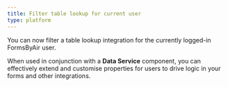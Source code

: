 ```yaml
---
title: Filter table lookup for current user
type: platform
---
```


You can now filter a table lookup integration for the currently logged-in FormsByAir user.

When used in conjunction with a **Data Service** component, you can effectively extend and customise properties for users to drive logic in your forms and other integrations.